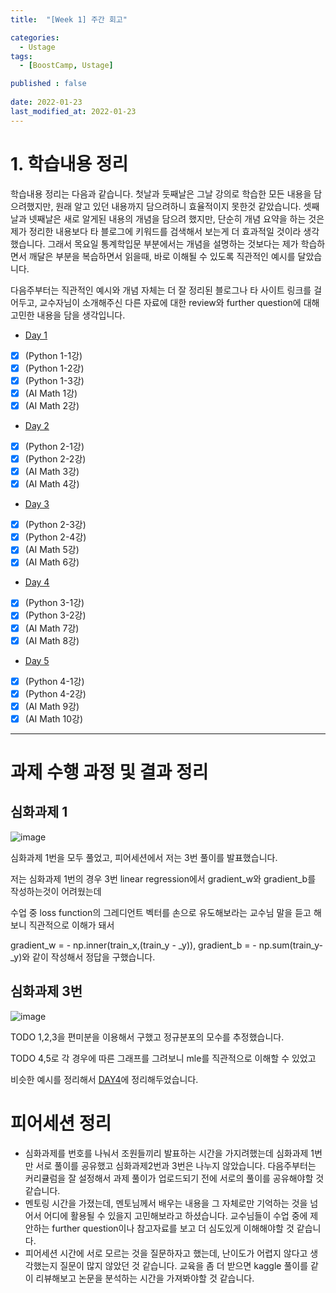 ```yaml
---
title:  "[Week 1] 주간 회고"

categories:
  - Ustage
tags:
  - [BoostCamp, Ustage]

published : false
 
date: 2022-01-23
last_modified_at: 2022-01-23
---
```


# 1. 학습내용 정리

 학습내용 정리는 다음과 같습니다.  첫날과 둣째날은 그날 강의로 학습한 모든 내용을 담으려했지만, 원래 알고 있던 내용까지 담으려하니 효율적이지 못한것 같았습니다. 셋째날과 넷째날은  새로 알게된 내용의 개념을 담으려 했지만, 단순히 개념 요약을 하는 것은 제가 정리한 내용보다 타 블로그에 키워드를 검색해서 보는게 더 효과적일 것이라 생각했습니다. 그래서 목요일 통계학입문 부분에서는 개념을 설명하는 것보다는 제가 학습하면서 깨달은 부분을 복습하면서 읽을때, 바로 이해될 수 있도록 직관적인 예시를 달았습니다.

 다음주부터는 직관적인 예시와 개념 자체는 더 잘 정리된 블로그나 타 사이트 링크를 걸어두고, 교수자님이 소개해주신 다른 자료에 대한 review와 further question에 대해 고민한 내용을 담을 생각입니다.

 

* [Day 1](https://seokjin0404.github.io/ustage/Ustage-week1-day1/)

- [x] (Python 1-1강) 
- [x] (Python 1-2강)
- [x] (Python 1-3강)
- [x] (AI Math 1강)
- [x] (AI Math 2강)

* [Day 2](https://seokjin0404.github.io/ustage/Ustage-week1-day2/)

- [x] (Python 2-1강) 
- [x] (Python 2-2강)
- [x] (AI Math 3강)
- [x] (AI Math 4강)

* [Day 3](https://seokjin0404.github.io/ustage/Ustage-week1-day3/)

- [x] (Python 2-3강) 
- [x] (Python 2-4강)
- [x] (AI Math 5강)
- [x] (AI Math 6강)

* [Day 4](https://seokjin0404.github.io/ustage/Ustage-week1-day4/)

- [x] (Python 3-1강) 
- [x] (Python 3-2강)
- [x] (AI Math 7강)
- [x] (AI Math 8강)

* [Day 5](https://seokjin0404.github.io/ustage/Ustage-week1-day5/)

- [x] (Python 4-1강) 
- [x] (Python 4-2강)
- [x] (AI Math 9강)
- [x] (AI Math 10강)

---

# 과제 수행 과정 및 결과 정리

## 심화과제 1

![image](https://user-images.githubusercontent.com/86605720/150679312-b25c3c7f-62ba-4597-a48d-f6799c1794b9.png)

심화과제 1번을 모두 풀었고, 피어세션에서 저는 3번 풀이를 발표했습니다.

저는 심화과제 1번의 경우 3번 linear regression에서 gradient_w와 gradient_b를 작성하는것이 어려웠는데

수업 중 loss function의 그레디언트 벡터를 손으로 유도해보라는 교수님 말을 듣고 해보니 직관적으로 이해가 돼서

gradient_w = - np.inner(train_x,(train_y - _y)),  gradient_b = - np.sum(train_y-_y)와 같이 작성해서 정답을 구했습니다.

## 심화과제 3번

![image](https://user-images.githubusercontent.com/86605720/150679726-c22aa155-01b9-4bff-9943-2ef738f08882.png)

TODO 1,2,3을 편미분을 이용해서 구했고 정규분포의 모수를 추정했습니다.

TODO 4,5로 각 경우에 따른 그래프를 그려보니 mle를 직관적으로 이해할 수 있었고

비슷한 예시를 정리해서 [DAY4](https://seokjin0404.github.io/ustage/Ustage-week1-day4/)에 정리해두었습니다.

# 피어세션 정리

* 심화과제를 번호를 나눠서 조원들끼리 발표하는 시간을 가지려했는데 심화과제 1번만 서로 풀이를 공유했고 심화과제2번과 3번은 나누지 않았습니다. 다음주부터는 커리큘럼을 잘 설정해서 과제 풀이가 업로드되기 전에 서로의 풀이를 공유해야할 것 같습니다.
* 멘토링 시간을 가졌는데, 멘토님께서 배우는 내용을 그 자체로만 기억하는 것을 넘어서 어디에 활용될 수 있을지 고민해보라고 하셨습니다. 교수님들이 수업 중에 제안하는 further question이나 참고자료를 보고 더 심도있게 이해해야할 것 같습니다.
* 피어세션 시간에 서로 모르는 것을 질문하자고 했는데, 난이도가 어렵지 않다고 생각했는지 질문이 많지 않았던 것 같습니다. 교육을 좀 더 받으면 kaggle 풀이를 같이 리뷰해보고 논문을 분석하는 시간을 가져봐야할 것 같습니다.



